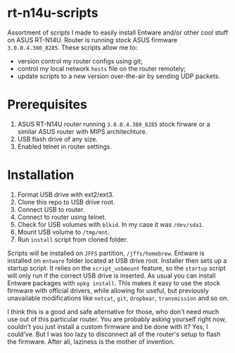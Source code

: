 # rt-n14u-scripts

Assortment of scripts I made to easily install Entware and/or other cool stuff on ASUS RT-N14U. Router is running stock ASUS firmware `3.0.0.4.380_8285`. These scripts allow me to:

- version control my router configs using git;
- control my local network `hosts` file on the router remotely;
- update scripts to a new version over-the-air by sending UDP packets.

# Prerequisites

1. ASUS RT-N14U router running `3.0.0.4.380_8285` stock firware or a similar ASUS router with MIPS architechture.
2. USB flash drive of any size.
3. Enabled telnet in router settings.

# Installation

1. Format USB drive with ext2/ext3.
2. Clone this repo to USB drive root.
3. Connect USB to router.
4. Connect to router using telnet.
5. Check for USB volumes with `blkid`. In my case it was `/dev/sda1`.
6. Mount USB volume to `/tmp/mnt`.
7. Run `install` script from cloned folder.

Scripts will be installed on `JFFS` partition, `/jffs/homebrew`. Entware is installed on `entware` folder located at USB drive root. Installer then sets up a startup script. It relies on the `script_usbmount` feature, so the `startup` script will only run if the correct USB drive is inserted. As usual you can install Entware packages with `opkg install`. This makes it easy to use the stock firmware with official drivers, while allowing for useful, but previously unavailable modifications like `netcat`, `git`, `dropbear`, `transmission` and so on.

I think this is a good and safe alternative for those, who don't need much use out of this particular router. You are probably asking yourself right now, couldn't you just install a custom firmware and be done with it? Yes, I could've. But I was too lazy to disconnect all of the router's setup to flash the firmware. After all, laziness is the mother of invention.
